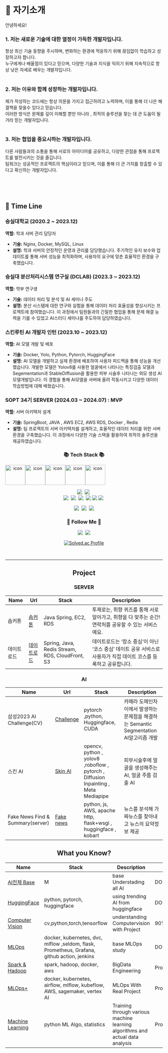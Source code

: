   
# 🌟 자기소개

안녕하세요! 
### 1. 저는 새로운 기술에 대한 열정이 가득한 개발자입니다. 
항상 최신 기술 동향을 주시하며, 변화하는 환경에 적응하기 위해 끊임없이 학습하고 성장하고자 합니다.<br>
누구에게나 배울점이 있다고 믿으며, 다양한 기술과 지식을 익히기 위해 지속적으로 항상 낮은 자세로 배우는 개발자입니다.
<br>
<br>
### 2. 저는 이유와 함께 성장하는 개발자입니다. 
제가 작성하는 코드에는 항상 의문을 가지고 접근하려고 노력하며, 이를 통해 더 나은 해결책을 찾을수 있다고 믿습니다. <br>
이러한 방식은 문제를 깊이 이해할 뿐만 아니라 , 최적의 솔루션을 찾는 데 큰 도움이 될거라 믿는 개발자입니다.
<br>
<br>

### 3. 저는 협업을 중요시하는 개발자입니다. 
다른 사람들과의 소통을 통해 서로의 아이디어를 공유하고, 다양한 관점을 통해 프로젝트를 발전시키는 것을 즐깁니다. <br>
팀워크는 성공적인 프로젝트의 핵심이라고 믿으며, 이를 통해 더 큰 가치를 창출할 수 있다고 확신하는 개발자입니다.

<br>
<br>
<br>

  
## 💼 Time Line

### 숭실대학교 (2020.2 ~ 2023.12)  
**역할:** 학과 서버 관리 담당자  
- **기술:** Nginx, Docker, MySQL, Linux
- **설명:** 학과 서버의 안정적인 운영과 관리를 담당했습니다. 주기적인 유지 보수와 업데이트를 통해 서버 성능을 최적화하며, 사용자의 요구에 맞춘 효율적인 환경을 구축했습니다.

### 숭실대 분산처리시스템 연구실 (DCLAB) (2023.3 ~ 2023.12)  
**역할:** 학부 연구생  
- **기술:** 데이터 처리 및 분석 및 AI 세미나 주도
- **설명:** 분산 시스템에 대한 연구와 실험을 통해 데이터 처리 효율성을 향상시키는 프로젝트에 참여했습니다. 이 과정에서 팀원들과의 긴밀한 협업을 통해 문제 해결 능력을 기를 수 있었고 AI스터디 세미나를 주도하여 담당하였습니다.

### 스킨루틴 AI 개발자 인턴 (2023.10 ~ 2023.12)  
**역할:** AI 모델 개발 및 배포  
- **기술:** Docker, Yolo, Python, Pytorch, HuggingFace
- **설명:** AI 모델을 개발하고 실제 환경에 배포하여 사용자 피드백을 통해 성능을 개선했습니다. 
개발한 모델은 Yolov8를 사용한 얼굴에서 나타나는 특징검출 모델과 Segementation과 StableDiffusion을 활용한 피부 시술후 나타나는 외모 생성 AI 모델개발입니다.
이 경험을 통해 AI모델을 서버에 올려 작동시키고 다양한 데이터 학습방법에 대해 배웠습니다.

### SOPT 34기 SERVER (2024.03 ~ 2024.07) : MVP 
**역할:** 서버 아키텍처 설계  
- **기술:** SpringBoot, JAVA , AWS EC2, AWS RDS, Docker , Redis  
- **설명:** 팀 프로젝트의 서버 아키텍처를 설계하고, 효율적인 데이터 처리를 위한 서버 환경을 구축했습니다. 이 과정에서 다양한 기술 스택을 활용하여 최적의 솔루션을 제공하였습니다.

<div align="center">
<h3 align="center">📚 Tech Stack 📚</h3>
<div style="display: flex; align-items: flex-start;"><img src="https://techstack-generator.vercel.app/docker-icon.svg" alt="icon" width="64" height="64" /><img src="https://techstack-generator.vercel.app/python-icon.svg" alt="icon" width="64" height="64" /><img src="https://techstack-generator.vercel.app/github-icon.svg" alt="icon" width="64" height="64" /><img src="https://techstack-generator.vercel.app/mysql-icon.svg" alt="icon" width="64" height="64" /><img src="https://techstack-generator.vercel.app/kubernetes-icon.svg" alt="icon" width="64" height="64" /></div>

<p align="center">
  <img src="https://img.shields.io/badge/C++-00599C?style=flat-square&logo=C%2B%2B&logoColor=white"/></a>&nbsp 
  <img src="https://img.shields.io/badge/Javascript-ffb13b?style=flat-square&logo=javascript&logoColor=white"/></a>&nbsp 
  <br>
  <img src="https://img.shields.io/badge/Scikit Learn-F7931E?logo=scikitlearn&logoColor=white"/></a>&nbsp 
  <img src="https://img.shields.io/badge/Mlflow-0194E2?logo=mlflow&logoColor=white"/></a>&nbsp 
  <img src="https://img.shields.io/badge/amazon S3-569A31?logo=amazons3&logoColor=white"/></a>&nbsp 
  <img src="https://img.shields.io/badge/amazon EC2-FF9900?logo=amazonec2&logoColor=white"/>
  <img src="https://img.shields.io/badge/Airflow-017CEE?logo=apacheairflow&logoColor=white"/></a>
  <img src="https://img.shields.io/badge/googlecloud-4285F4?logo=googlecloud&logoColor=white"/></a>&nbsp 
</p>



<p><a href='https://crystalline-paper-4ea.notion.site/0b958a3b0efb48c9b4a56e88d22f614c?v=33d124b6885e4907ba3cd825c1a22e4f&pvs=4'><img src="https://img.shields.io/badge/Notion-b4f5bd?style=flat&logo=Notion&logoColor=black"/></a>&nbsp;&nbsp;<img src="https://img.shields.io/badge/GitHub-gray?style=flat&logo=GitHub&logoColor=black"/>&nbsp;&nbsp;<img src="https://img.shields.io/badge/Git-blue?style=flat&logo=Git&logoColor=F05032"/>
  <h3 align="center">🌈 Follow Me 🌈</h3>
<p align="center">
  <a href="https://www.instagram.com/kiru_day/"><img src="https://img.shields.io/badge/Instagram-E4405F?style=flat-square&logo=Instagram&logoColor=white&link=https://www.instagram.com/kiruming/"/></a>&nbsp
  <a href="mailto:rlarlgnszx20@gmail.com"><img src="https://img.shields.io/badge/Gmail-d14836?style=flat-square&logo=Gmail&logoColor=white&link=rlarlgnszx20@gmail.com"/></a>
</p>

[![Solved.ac Profile](http://mazassumnida.wtf/api/v2/generate_badge?boj=rlarlgnszx)](https://solved.ac/rlarlgnszx/)


<br>
<hr>

## Project
### SERVER 

| Name       | Url                                         | Stack                          | Description                                                                 |
|------------|---------------------------------------------|--------------------------------|-----------------------------------------------------------------------------|
| 솝커톤    | [솝커톤](https://playground.sopt.org/projects/172) | Java Spring, EC2, RDS         | 투제로는, 취향 퀴즈를 통해 서로 알아가고, 취향을 다 맞추는 순간! 연락처를 공유할 수 있는 서비스예요. |
| 데이트로드 | [데이트로드](https://github.com/TeamDATEROAD/DATEROAD-SERVER) | Spring, Java, Redis Stream, RDS, CloudFront, S3 | 데이트로드는 ‘장소 중심’이 아닌 ‘코스 중심’ 데이트 공유 서비스로 사용자가 직접 데이트 코스를 등록하고 공유합니다. |

### AI 

Name | Url | Stack | Description | 
---- | ---- | ---- | ---- |
삼성2023 AI Challenge(CV) |  [Challenge](https://github.com/rlarlgnszx/Camera_Segmenation_for_robust_AI) | pytorch ,python, Huggingface, CUDA | 카메라 도메인차이에서 발생하는 문제점을 해결하는 Semantic Segmentation AI알고리즘 개발
스킨 AI | [Skin AI](https://github.com/rlarlgnszx/skin-treatement-diffusion) | opencv, python , yolov8 ,roboflow , pytorch , Diffusion Inpainting , Meta Mediapipe  | 피부시술후에 얼굴을 생성해주는 AI, 얼굴 주름 검출 AI |
Fake News Find & Summary(server)  | [Fake news](https://github.com/rlarlgnszx/Fake_news_Chrome_Extension) | python, js, AWS, apache http, flask+wsgi , huggingface , kobart | 뉴스를 분석해 가짜뉴스를 찾아내고 뉴스의 요약정보 제공 |


## What you Know?

Name | Stack | Description | Status | 
--- | --- | --- | --- | 
[AI전체 Base](https://crystalline-paper-4ea.notion.site/ALL_OF_AI-1f75646898e842d0aa2e9bdabf0e6546?pvs=74) | M | base Understading all AI | DONE |
[HuggingFace](https://crystalline-paper-4ea.notion.site/Hugging-Face-Models-bb679c04cf3e4993b4a04754a87a7377?pvs=74) | python, pytorch, huggingface | using trending AI from huggingface | DONE | 
[Computer Vision](https://crystalline-paper-4ea.notion.site/Computer-vision-bd2dcf6c749a4adbbd40cdc0066af207) | cv,python,torch,tensorflow | understanding Computervision with Project | 90% | 
[MLOps](https://crystalline-paper-4ea.notion.site/MLOps-3e70e978fab54dd7966044dc7f6d2b93) | docker, kubernetes, dvc, mlflow ,seldom, flask, Prometheus, Grafana, github action, jenkins | base MLOps study | DONE | 
[Spark & Hadoop](https://crystalline-paper-4ea.notion.site/Spark-Hadoop-8e6ec19bc29b44fbad9fa08a8494b5ba) | spark, hadoop, docker, aws | BigData Engineering | Proceeding(10%)|
[MLOps+](https://crystalline-paper-4ea.notion.site/MLOps2-0e8205d87235406c934e99d906f5b2f3)  | docker, kubernetes, airflow, mlflow, kubeflow, AWS, sagemaker, vertex AI  | MLOps With Real Project | Proceeding(60%) |
[Machine Learning](https://crystalline-paper-4ea.notion.site/2eef0f32627e4bc5b908adb907461de7) | python ML Algo, statistics | Training through various machine learning algorithms and actual data analysis |Proceeding(50%) |


